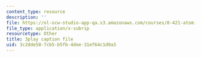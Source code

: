 ```yaml
---
content_type: resource
description: ''
file: https://ol-ocw-studio-app-qa.s3.amazonaws.com/courses/8-421-atomic-and-optical-physics-i-spring-2014/3c2dde587cb5b5fb4dee31ef64c1d9a3_hUVfj1XktGI.srt
file_type: application/x-subrip
resourcetype: Other
title: 3play caption file
uid: 3c2dde58-7cb5-b5fb-4dee-31ef64c1d9a3
---
```

